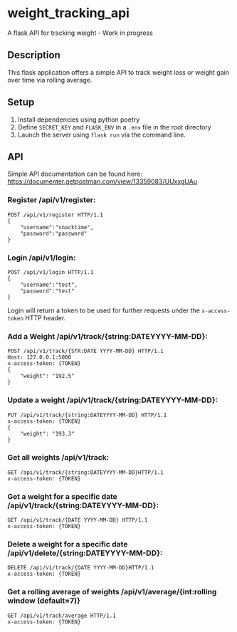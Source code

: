 # weight_tracking_api
A flask API for tracking weight - Work in progress
## Description
This flask application offers a simple API to track weight loss or weight gain over time via  rolling average.
## Setup
1. Install dependencies using python poetry
2. Define `SECRET_KEY` and `FLASK_ENV` in a `.env` file in the root directory
3. Launch the server using `flask run` via the command line.
## API
Simple API documentation can be found here: https://documenter.getpostman.com/view/13359083/UUxxgUAu


### Register /api/v1/register:
```
POST /api/v1/register HTTP/1.1
{
    "username":"snacktime",
    "password":"password"
}
```

### Login /api/v1/login:
```
POST /api/v1/login HTTP/1.1
{
    "username":"test",
    "password":"test"
}
```

Login will return a token to be used for further requests under the `x-access-token` HTTP header.

### Add a Weight /api/v1/track/{string:DATEYYYY-MM-DD}: 
```
POST /api/v1/track/{STR:DATE YYYY-MM-DD} HTTP/1.1
Host: 127.0.0.1:5000
x-access-token: {TOKEN}
{
    "weight": "192.5"
}
```

### Update a weight /api/v1/track/{string:DATEYYYY-MM-DD}:
```
PUT /api/v1/track/{string:DATEYYYY-MM-DD} HTTP/1.1
x-access-token: {TOKEN}
{
    "weight": "193.3"
}
```

### Get all weights /api/v1/track: 
```
GET /api/v1/track/{string:DATEYYYY-MM-DD}HTTP/1.1
x-access-token: {TOKEN}
```

### Get a weight for a specific date /api/v1/track/{string:DATEYYYY-MM-DD}: 
```
GET /api/v1/track/{DATE YYYY-MM-DD} HTTP/1.1
x-access-token: {TOKEN}
```

### Delete a weight for a specific date /api/v1/delete/{string:DATEYYYY-MM-DD}:
```
DELETE /api/v1/track/{DATE YYYY-MM-DD}HTTP/1.1
x-access-token: {TOKEN}
```

### Get a rolling average of weights /api/v1/average/{int:rolling window (default=7)}  
```
GET /api/v1/track/average HTTP/1.1
x-access-token: {TOKEN}
```
